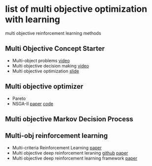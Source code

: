 # list of multi objective optimization with learning
multi objective reinforcement learning methods

## Multi Objective Concept Starter
  - Multi-object problems [video](https://www.youtube.com/watch?v=56JOMkPvoKs)
  - Multi objective decision making [video](https://www.youtube.com/watch?v=_zJ_cbg3TzY)
  - Multi objective optimization [slide](https://www.slideshare.net/SEMEDARSALIM/multi-objective-optimization)

## Multi objective optimizer
  - Pareto
  - NSGA-II [paper](https://ieeexplore.ieee.org/stamp/stamp.jsp?tp=&arnumber=996017) [code](https://github.com/haris989/NSGA-II)

## Multi objective Markov Decision Process

## Multi-obj reinforcement learning
  - Multi-criteria Reinforcement Learning [paper](https://sites.ualberta.ca/~szepesva/papers/multi98.ps.pdf)
  - Multi objective deep reinforcement leraning [github](https://github.com/hossam-mossalam/multi-objective-deep-rl) [paper](https://arxiv.org/pdf/1610.02707.pdf)
  - Multi objective deep reinforcement learning framework [paper](https://arxiv.org/ftp/arxiv/papers/1803/1803.02965.pdf)

